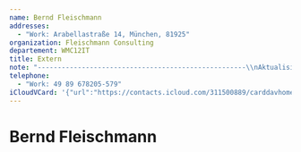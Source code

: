 ```yaml
---
name: Bernd Fleischmann
addresses:
  - "Work: Arabellastraße 14, München, 81925"
organization: Fleischmann Consulting
departement: WMC12IT
title: Extern
note: "----------------------------------------------------\\nAktualisierte Details 14.07.2011:\\n\\tInitialen: BF B.F."
telephone:
  - "Work: 49 89 678205-579"
iCloudVCard: '{"url":"https://contacts.icloud.com/311500889/carddavhome/card/ZDk0OWNhNTEtZTIxZC00MDQwLTgxZjYtMjBmZGM2NjNkNTE2.vcf","etag":"\"kmfhesi1\"","data":"BEGIN:VCARD\r\nVERSION:3.0\r\nFN:\r\nN:Fleischmann;Bernd;;;\r\nUID:d949ca51-e21d-4040-81f6-20fdc663d516\r\nADR;TYPE=WORK:;;Arabellastraße 14;München;;81925;;\r\nPRODID:ez-vcard 0.9.13-fc\r\nREV:2025-04-03T22:06:51Z\r\nORG:Fleischmann Consulting;WMC12IT\r\nTITLE:Extern\r\nNOTE:----------------------------------------------------\\nAktualisierte De\r\n tails 14.07.2011:\\n\\tInitialen: BF B.F.\r\nPHOTO;VALUE=uri:https://gateway.icloud.com/contacts/311500889/ck/card/6fa74\r\n afa9742aa4992be7608e00793e7\r\nTEL;TYPE=WORK:49 89 678205-579\r\nEND:VCARD"}'
---
```

# Bernd Fleischmann